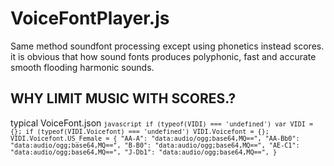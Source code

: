# VoiceFontPlayer.js

Same method soundfont processing except using phonetics instead scores. 
it is obvious that how sound fonts produces polyphonic, fast and accurate smooth flooding harmonic sounds. 

## WHY LIMIT MUSIC WITH SCORES.?

typical VoiceFont.json
<code>```javascript
if (typeof(VIDI) === 'undefined') var VIDI = {};
if (typeof(VIDI.Voicefont) === 'undefined') VIDI.Voicefont = {};
VIDI.Voicefont.US_Female = {
  "AA-A": "data:audio/ogg;base64,MQ==",
  "AA-Bb0": "data:audio/ogg;base64,MQ==",
  "B-B0": "data:audio/ogg;base64,MQ==",
  "AE-C1": "data:audio/ogg;base64,MQ==",
  "J-Db1": "data:audio/ogg;base64,MQ==",
}```</code>

